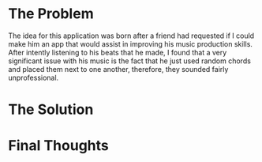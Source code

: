 # The Problem
The idea for this application was born after a friend had requested if I could make him an app that would assist in improving his music production skills. After intently listening to his beats that he made, I found that a very significant issue with his music is the fact that he just used random chords and placed them next to one another, therefore, they sounded fairly unprofessional.

# The Solution

# Final Thoughts
